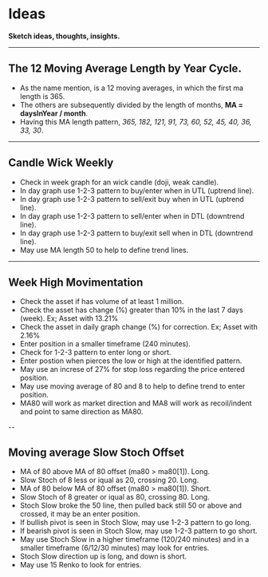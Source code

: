# Ideas

**Sketch ideas, thoughts, insights.**

---

## The 12 Moving Average Length by Year Cycle.
* As the name mention, is a 12 moving averages, in which the first ma length is 365.
* The others are subsequently divided by the length of months, **MA = daysInYear / month**.
* Having this MA length pattern, _365, 182, 121, 91, 73, 60, 52, 45, 40, 36, 33, 30_.

---

## Candle Wick Weekly
* Check in week graph for an wick candle (doji, weak candle).
* In day graph use 1-2-3 pattern to buy/enter when in UTL (uptrend line).
* In day graph use 1-2-3 pattern to sell/exit buy when in UTL (uptrend line).
* In day graph use 1-2-3 pattern to sell/enter when in DTL (downtrend line).
* In day graph use 1-2-3 pattern to buy/exit sell when in DTL (downtrend line).
* May use MA length 50 to help to define trend lines.

---

## Week High Movimentation
* Check the asset if has volume of at least 1 million.
* Check the asset has change (%) greater than 10% in the last 7 days (week). Ex; Asset with 13.21%
* Check the asset in daily graph change (%) for correction. Ex; Asset with 2.16%
* Enter position in a smaller timeframe (240 minutes).
* Check for 1-2-3 pattern to enter long or short.
* Enter postion when pierces the low or high at the identified pattern.
* May use an increse of 27% for stop loss regarding the price entered position.
* May use moving average of 80 and 8 to help to define trend to enter position.
* MA80 will work as market direction and MA8 will work as recoil/indent and point to same direction as MA80.

--

## Moving average Slow Stoch Offset
* MA of 80 above MA of 80 offset (ma80 > ma80[1]). Long.
* Slow Stoch of 8 less or iqual as 20, crossing 20. Long.
* MA of 80 below MA of 80 offset (ma80 > ma80[1]). Short.
* Slow Stoch of 8 greater or iqual as 80, crossing 80. Long.
* Stoch Slow broke the 50 line, then pulled back still 50 or above and crossed, it may be an enter position.
* If bullish pivot is seen in Stoch Slow, may use 1-2-3 pattern to go long.
* If bearish pivot is seen in Stoch Slow, may use 1-2-3 pattern to go short.
* May use Stoch Slow in a higher timeframe (120/240 minutes) and in a smaller timeframe (6/12/30 minutes) may look for entries.
* Stoch Slow direction up is long, and down is short.
* May use 15 Renko to look for entries.